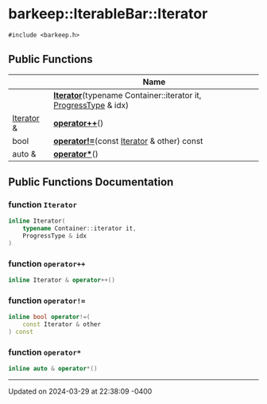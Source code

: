 # barkeep::IterableBar::Iterator





`#include <barkeep.h>`

## Public Functions

<span class="api-table">

|                | Name           |
| -------------- | -------------- |
| <span class="codey"> </span>|  <span class="codey">  **[Iterator](api/Classes/classbarkeep_1_1_iterable_bar_1_1_iterator.md#function-iterator)**(typename Container::iterator it, [ProgressType](api/Classes/classbarkeep_1_1_iterable_bar.md#using-progresstype) & idx)</span> |
| <span class="codey"> [Iterator](api/Classes/classbarkeep_1_1_iterable_bar_1_1_iterator.md) & </span>|  <span class="codey">  **[operator++](api/Classes/classbarkeep_1_1_iterable_bar_1_1_iterator.md#function-operator++)**()</span> |
| <span class="codey"> bool </span>|  <span class="codey">  **[operator!=](api/Classes/classbarkeep_1_1_iterable_bar_1_1_iterator.md#function-operator!=)**(const [Iterator](api/Classes/classbarkeep_1_1_iterable_bar_1_1_iterator.md) & other) const</span> |
| <span class="codey"> auto & </span>|  <span class="codey">  **[operator*](api/Classes/classbarkeep_1_1_iterable_bar_1_1_iterator.md#function-operator*)**()</span> |


</span>

## Public Functions Documentation

### function `Iterator`

```cpp
inline Iterator(
    typename Container::iterator it,
    ProgressType & idx
)
```


### function `operator++`

```cpp
inline Iterator & operator++()
```


### function `operator!=`

```cpp
inline bool operator!=(
    const Iterator & other
) const
```


### function `operator*`

```cpp
inline auto & operator*()
```


-------------------------------

Updated on 2024-03-29 at 22:38:09 -0400